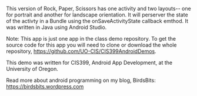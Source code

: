 This version of Rock, Paper, Scissors has one activity and two layouts-- one for portrait and another for landscape orientation. It will perserver the state of the activty in a Bundle using the onSaveActivityState callback emthod. It was written in Java using Android Studio.

Note: This app is just one app in the class demo repository. To get the source code for this app you will need to clone or download the whole repository, https://github.com/UO-CIS/CIS399AndroidDemos.

This demo was written for CIS399, Android App Development, at the University of Oregon.

Read more about android programming on my blog, BirdsBits: https://birdsbits.wordpress.com
